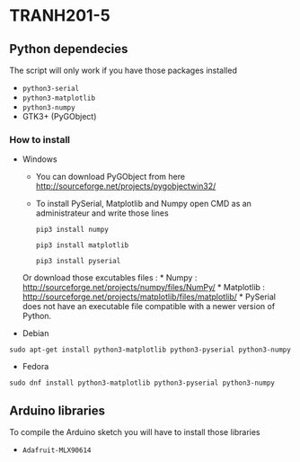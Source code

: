 # TRANH201-5
## Python dependecies
The script will only work if you have those packages installed 
 - `python3-serial`
 - `python3-matplotlib`
 - `python3-numpy`
 - GTK3+ (PyGObject)
 
 
### How to install 
- Windows
  * You can download PyGObject from here http://sourceforge.net/projects/pygobjectwin32/
  * To install PySerial, Matplotlib and Numpy open CMD as an administrateur and write those lines
  
    `pip3 install numpy`
    
    `pip3 install matplotlib` 
    
    `pip3 install pyserial`
   
   Or download those excutables files : 
       * Numpy : http://sourceforge.net/projects/numpy/files/NumPy/
       * Matplotlib : http://sourceforge.net/projects/matplotlib/files/matplotlib/ 
       * PySerial does not have an executable file compatible with a newer version of Python.
- Debian

 `sudo apt-get install python3-matplotlib python3-pyserial python3-numpy`

- Fedora 

 `sudo dnf install python3-matplotlib python3-pyserial python3-numpy`

## Arduino libraries
To compile the Arduino sketch you will have to install those libraries
 - `Adafruit-MLX90614` 
